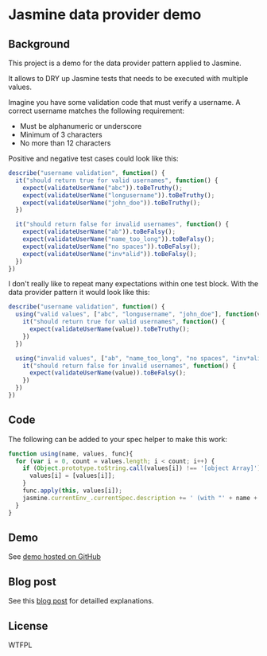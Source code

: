 # Jasmine data provider demo

## Background

This project is a demo for the data provider pattern applied to Jasmine.

It allows to DRY up Jasmine tests that needs to be executed with multiple values. 

Imagine you have some validation code that must verify a username. A correct username matches the following requirement:

 - Must be alphanumeric or underscore
 - Minimum of 3 characters
 - No more than 12 characters

Positive and negative test cases could look like this:

```javascript
describe("username validation", function() {
  it("should return true for valid usernames", function() {
    expect(validateUserName("abc")).toBeTruthy();
    expect(validateUserName("longusername")).toBeTruthy();
    expect(validateUserName("john_doe")).toBeTruthy();
  })

  it("should return false for invalid usernames", function() {
    expect(validateUserName("ab")).toBeFalsy();
    expect(validateUserName("name_too_long")).toBeFalsy();
    expect(validateUserName("no spaces")).toBeFalsy();
    expect(validateUserName("inv*alid")).toBeFalsy();
  })
})
```

I don't really like to repeat many expectations within one test block. With the data provider pattern it would look like this:

```javascript
describe("username validation", function() {
  using("valid values", ["abc", "longusername", "john_doe"], function(value){
    it("should return true for valid usernames", function() {
      expect(validateUserName(value)).toBeTruthy();
    })
  })

  using("invalid values", ["ab", "name_too_long", "no spaces", "inv*alid"], function(value){
    it("should return false for invalid usernames", function() {
      expect(validateUserName(value)).toBeFalsy();
    })
  })
})
```

## Code

The following can be added to your spec helper to make this work:

```javascript
function using(name, values, func){
  for (var i = 0, count = values.length; i < count; i++) {
    if (Object.prototype.toString.call(values[i]) !== '[object Array]') {
      values[i] = [values[i]];
    }
    func.apply(this, values[i]);
    jasmine.currentEnv_.currentSpec.description += ' (with "' + name + '" using ' + values[i].join(', ') + ')';
  }
}
```
## Demo

See [demo hosted on GitHub](http://jphpsf.github.com/jasmine-data-provider/)

## Blog post

See this [blog post](http://blog.jphpsf.com/2012/08/30/drying-up-your-javascript-jasmine-tests/) for detailled explanations.

## License

WTFPL